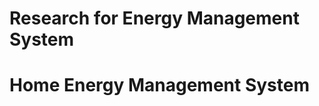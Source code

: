 # Research for Energy Management System

# Home Energy Management System


<!--stackedit_data:
eyJoaXN0b3J5IjpbMTE0MDc5Nzg5NV19
-->